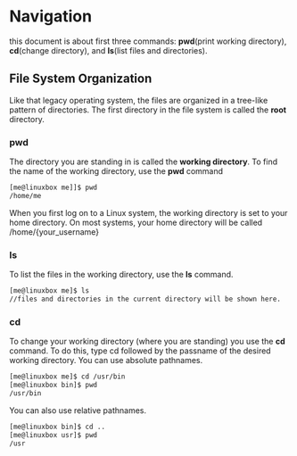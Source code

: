 # Navigation
this document is about first three commands: **pwd**(print working directory), **cd**(change directory), and **ls**(list files and directories).

## File System Organization
Like that legacy operating system, the files are organized in a tree-like pattern of directories. The first directory in the file system is called the **root** directory.

### pwd
The directory you are standing in is called the **working directory**. To find the name of the working directory, use the **pwd** command
```bash
[me@linuxbox me]]$ pwd
/home/me
```
When you first log on to a Linux system, the working directory is set to your home directory. On most systems, your home directory will be called /home/{your_username}

### ls
To list the files in the working directory, use the **ls** command.
```bash
[me@linuxbox me]$ ls
//files and directories in the current directory will be shown here.
```

### cd
To change your working directory (where you are standing) you use the **cd** command. To do this, type cd followed by the passname of the desired working directory.
You can use absolute pathnames.
```bash
[me@linuxbox me]$ cd /usr/bin
[me@linuxbox bin]$ pwd
/usr/bin
```
You can also use relative pathnames.
```bash
[me@linuxbox bin]$ cd ..
[me@linuxbox usr]$ pwd
/usr
```

<!--stackedit_data:
eyJoaXN0b3J5IjpbMTc1ODk3OTc5M119
-->